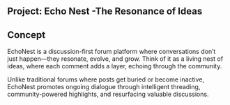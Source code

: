 ## Project: Echo Nest -The Resonance of Ideas

 ## Concept
EchoNest is a discussion-first forum platform where conversations don’t just happen—they resonate, evolve, and grow. Think of it as a living nest of ideas, where each comment adds a layer, echoing through the community.

Unlike traditional forums where posts get buried or become inactive, EchoNest promotes ongoing dialogue through intelligent threading, community-powered highlights, and resurfacing valuable discussions.
